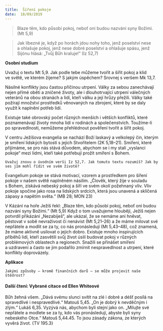 ```yaml
---
title:  Šíření pokoje
date:  18/09/2019
---
```


> <p></p>
> Blaze těm, kdo působí pokoj, neboť oni budou nazváni syny Božími. (Mt 5,9)

> <p></p>
> Jak líbezné je, když po horách jdou nohy toho, jenž poselství nese a ohlašuje pokoj, jenž nese dobré poselství a ohlašuje spásu, jenž Sijónu hlásá: „Tvůj Bůh kraluje!“ (Iz 52,7)

**Osobní studium**

Uvažuj o textu Mt 5,9. Jak podle tebe můžeme tvořit a šířit pokoj a klid ve světě, ve kterém žijeme? S jakým úspěchem? Srovnej s veršem Mk 13,7.

Násilné konflikty jsou častou příčinou utrpení. Války za sebou zanechávají nejen přímé oběti a zničené životy, ale i dlouhotrvající utrpení válečných veteránů na obou stranách a lidí, kteří válku a její hrůzy přežili. Války také požírají množství prostředků věnovaných na zbrojení, které by se daly využít k naplnění potřeb lidí.

Existuje také obrovský počet různých menších i větších konfliktů, které poznamenávají životy mnoha lidí v rodinách a společenstvích. Toužíme-li po spravedlnosti, nemůžeme přehlédnout pověření tvořit a šířit pokoj.

V centru Ježíšova evangelia se nachází Boží laskavý a velkolepý čin, kterým je smíření lidských bytostí s jejich Stvořitelem (2K 5,18–21). Smíření, které přijímáme, se pro nás stává důvodem, abychom se i my stali „vyslanci pokoje“ mezi lidmi, kteří také potřebují prožít smíření s Bohem.

`Uvažuj znovu o úvodním verši Iz 52,7. Jak tomuto textu rozumíš? Jak by ses jím mohl řídit ve svém životě?`

Evangelium pokoje se stává motivací, vzorem a prostředkem pro šíření pokoje v našem světě naplněném násilím. „Člověk, který žije v souladu s Bohem, získává nebeský pokoj a šíří ve svém okolí požehnaný vliv. Vliv pokoje spočine jako rosa na lidských srdcích, která jsou unavená a sklíčená zápasy a napětím světa.“ (MB 28; MON 23)

V Kázání na hoře Ježíš řekl: „Blaze těm, kdo působí pokoj, neboť oni budou nazváni syny Božími.“ (Mt 5,9) Když o tom uvažujeme hlouběji, Ježíš nejen potvrdil přikázání „Nezabiješ“, ale ukázal, že se nemáme ani hněvat, pěstovat v sobě nevraživost či nenávist (Mt 5,21–26) a že máme milovat své nepřátele a modlit se za ty, co nás pronásledují (Mt 5,43–48), což znamená, že máme aktivně usilovat o jejich dobro. Existuje mnoho inspirujících příběhů lidí, kteří zasvětili svůj život úsilí budovat pokoj v různých problémových oblastech a regionech. Snažili se přinášet smíření a uzdravení a často se jim podařilo zmírnit nespravedlnost a utrpení, které konflikty doprovázely.

**Aplikace**

`Jakými způsoby – kromě finančních darů – se může projevit naše štědrost?`

#### Další čtení: Vybrané citace od Ellen Whiteové

Bůh žehná všem. „Dává svému slunci svítit na zlé i dobré a déšť posílá na spravedlivé i nespravedlivé.“ Matouš 5,45. „On je dobrý k nevděčným i zlým.“ Lukáš 6,35. Vyzývá nás, abychom byli stejní jako on. „Milujte své nepřátele a modlete se za ty, kdo vás pronásledují, abyste byli syny nebeského Otce.“ Matouš 5,44.45. To jsou zásady zákona, ze kterých vyvěrá život. {TV 195.3}